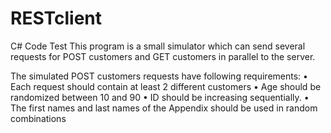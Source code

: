 # RESTclient
C# Code Test
This program  is a small simulator which can send several requests for POST customers and GET customers in parallel to the server.

The simulated POST customers requests have following requirements:
•	Each request should contain at least 2 different customers
•	Age should be randomized between 10 and 90
•	ID should be increasing sequentially.
•	The first names and last names of the Appendix should be used in random combinations
